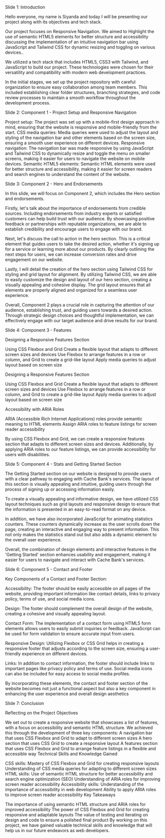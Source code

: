 Slide 1: Introduction

Hello everyone, my name is Siyanda and today I will be presenting our project along with its objectives and tech stack.

Our project focuses on Responsive Navigation. We aimed to Highlight the use of semantic HTML5 elements for better structure and accessibility discussing the implementation of an intuitive navigation bar using JavaScript and Tailwind CSS for dynamic resizing and toggling on various devices..

We utilized a tech stack that includes HTML5, CSS3 with Tailwind, and JavaScript to build our project. These technologies were chosen for their versatility and compatibility with modern web development practices.

In the initial stages, we set up the project repository with careful organization to ensure easy collaboration among team members. This included establishing clear folder structures, branching strategies, and code review processes to maintain a smooth workflow throughout the development process.

Slide 2: Component 1 - Project Setup and Responsive Navigation

Project setup: The project was set up with a mobile-first design approach in mind, ensuring that the website is responsive and mobile-friendly from the start.
CSS media queries: Media queries were used to adjust the layout and styling of the navigation bar and other elements based on the screen size, ensuring a smooth user experience on different devices.
Responsive navigation: The navigation bar was made responsive by using JavaScript and Tailwind CSS to dynamically resize and toggle the menu on smaller screens, making it easier for users to navigate the website on mobile devices.
Semantic HTML5 elements: Semantic HTML elements were used for better structure and accessibility, making it easier for screen readers and search engines to understand the content of the website.

Slide 3: Component 2 - Hero and Endorsements

In this slide, we will focus on Component 2, which includes the Hero section and endorsements.

Firstly, let's talk about the importance of endorsements from credible sources. Including endorsements from industry experts or satisfied customers can help build trust with our audience. By showcasing positive feedback or partnerships with reputable organizations, we are able to establish credibility and encourage users to engage with our brand.

Next, let's discuss the call to action in the hero section. This is a critical element that guides users to take the desired action, whether it's signing up for a service or learning more about our products. By clearly outlining the next steps for users, we can increase conversion rates and drive engagement on our website.

Lastly, I will detail the creation of the hero section using Tailwind CSS for styling and grid layout for alignment. By utilizing Tailwind CSS, we are able to easily customize the design and layout of our hero section, creating a visually appealing and cohesive display. The grid layout ensures that all elements are properly aligned and organized for a seamless user experience.

Overall, Component 2 plays a crucial role in capturing the attention of our audience, establishing trust, and guiding users towards a desired action. Through strategic design choices and thoughtful implementation, we can effectively engage with our target audience and drive results for our brand.

Slide 4: Component 3 - Features

Designing a Responsive Features Section

Using CSS Flexbox and Grid
Create a flexible layout that adapts to different screen sizes and devices
Use Flexbox to arrange features in a row or column, and Grid to create a grid-like layout
Apply media queries to adjust layout based on screen size

Designing a Responsive Features Section

Using CSS Flexbox and Grid
Create a flexible layout that adapts to different screen sizes and devices
Use Flexbox to arrange features in a row or column, and Grid to create a grid-like layout
Apply media queries to adjust layout based on screen size

Accessibility with ARIA Roles

ARIA (Accessible Rich Internet Applications) roles provide semantic meaning to HTML elements
Assign ARIA roles to feature listings for screen reader accessibility

By using CSS Flexbox and Grid, we can create a responsive features section that adapts to different screen sizes and devices. Additionally, by applying ARIA roles to our feature listings, we can provide accessibility for users with disabilities.

Slide 5: Component 4 - Stats and Getting Started Section

The Getting Started section on our website is designed to provide users with a clear pathway to engaging with Cache Bank's services. The layout of this section is visually appealing and intuitive, guiding users through the process of signing up or accessing information easily.

To create a visually appealing and informative design, we have utilized CSS layout techniques such as grid layouts and responsive design to ensure that the information is presented in an easy-to-read format on any device.

In addition, we have also incorporated JavaScript for animating statistics counters. These counters dynamically increase as the user scrolls down the page, creating an interactive and engaging way to present information. This not only makes the statistics stand out but also adds a dynamic element to the overall user experience.

Overall, the combination of design elements and interactive features in the 'Getting Started' section enhances usability and engagement, making it easier for users to navigate and interact with Cache Bank's services.

Slide 6: Component 5 - Contact and Footer

Key Components of a Contact and Footer Section:

Accessibility: The footer should be easily accessible on all pages of the website, providing important information like contact details, links to privacy policy, terms of use, and social media icons.

Design: The footer should complement the overall design of the website, creating a cohesive and visually appealing layout.

Contact Form: The implementation of a contact form using HTML5 form elements allows users to easily submit inquiries or feedback. JavaScript can be used for form validation to ensure accurate input from users.

Responsive Design: Utilizing Flexbox or CSS Grid helps in creating a responsive footer that adjusts according to the screen size, ensuring a user-friendly experience on different devices.

Links: In addition to contact information, the footer should include links to important pages like privacy policy and terms of use. Social media icons can also be included for easy access to social media profiles.

By incorporating these elements, the contact and footer section of the website becomes not just a functional aspect but also a key component in enhancing the user experience and overall design aesthetics

Slide 7: Conclusion

Reflecting on the Project Objectives

We set out to create a responsive website that showcases a list of features, with a focus on accessibility and semantic HTML structure.
We achieved this through the development of three key components:
A navigation bar that uses CSS Flexbox and Grid to adapt to different screen sizes
A hero section that uses CSS Grid to create a responsive layout
A features section that uses CSS Flexbox and Grid to arrange feature listings in a flexible and accessible way
Technical Skills and Knowledge Gained

CSS skills:
Mastery of CSS Flexbox and Grid for creating responsive layouts
Understanding of CSS media queries for adapting to different screen sizes
HTML skills:
Use of semantic HTML structure for better accessibility and search engine optimization (SEO)
Understanding of ARIA roles for improving screen reader accessibility
Accessibility skills:
Understanding of the importance of accessibility in web development
Ability to apply ARIA roles to improve screen reader accessibility
Key Takeaways

The importance of using semantic HTML structure and ARIA roles for improved accessibility
The power of CSS Flexbox and Grid for creating responsive and adaptable layouts
The value of testing and iterating on design and code to ensure a polished final product
By working on this project, we have gained valuable technical skills and knowledge that will help us in our future endeavors as web developers.
